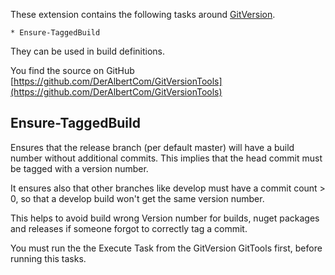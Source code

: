These extension contains the following tasks around [GitVersion](https://marketplace.visualstudio.com/items?itemName=gittools.gittools).

    * Ensure-TaggedBuild

They can be used in build definitions.

You find the source on GitHub [https://github.com/DerAlbertCom/GitVersionTools](https://github.com/DerAlbertCom/GitVersionTools)

## Ensure-TaggedBuild

Ensures that the release branch (per default master) will have a build number
without additional commits. This implies that the head commit must be tagged with a version 
number.

It ensures also that other branches like develop must have a commit count > 0, so that
a develop build won't get the same version number.

This helps to avoid build wrong Version number for builds, nuget packages and releases if
someone forgot to correctly tag a commit.

You must run the the Execute Task from the GitVersion GitTools first, before running this tasks.


